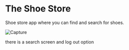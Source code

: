 # The Shoe Store

Shoe store app where you can find and search for shoes.


![Capture](https://user-images.githubusercontent.com/25759298/115336789-d6ab7480-a16d-11eb-84d8-c6cc5d4f1df4.PNG)

there is a search screen and log out option 

